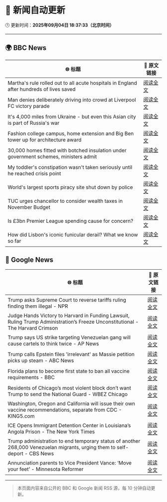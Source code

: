 # 🧠 新闻自动更新

🕒 更新时间：**2025年09月04日 18:37:33（北京时间）**

---

## 🌍 BBC News

| 🌐 标题 | 🔗 原文链接 |
|--------|-------------|
| Martha's rule rolled out to all acute hospitals in England after hundreds of lives saved | [阅读全文](https://www.bbc.com/news/articles/c8e1zw28766o?at_medium=RSS&at_campaign=rss) |
| Man denies deliberately driving into crowd at Liverpool FC victory parade | [阅读全文](https://www.bbc.com/news/articles/cwyl38115j2o?at_medium=RSS&at_campaign=rss) |
| It's 4,000 miles from Ukraine - but even this Asian city is part of Russia's war | [阅读全文](https://www.bbc.com/news/articles/cvg0e54z7x8o?at_medium=RSS&at_campaign=rss) |
| Fashion college campus, home extension and Big Ben tower up for architecture award | [阅读全文](https://www.bbc.com/news/articles/cx27nmj77xzo?at_medium=RSS&at_campaign=rss) |
| 30,000 homes fitted with botched insulation under government schemes, ministers admit | [阅读全文](https://www.bbc.com/news/articles/c8606gp4711o?at_medium=RSS&at_campaign=rss) |
| My toddler's constipation wasn't taken seriously until he reached crisis point | [阅读全文](https://www.bbc.com/news/articles/cgr9zg17n5yo?at_medium=RSS&at_campaign=rss) |
| World's largest sports piracy site shut down by police | [阅读全文](https://www.bbc.com/news/articles/c62q4l0d171o?at_medium=RSS&at_campaign=rss) |
| TUC urges chancellor to consider wealth taxes in November Budget | [阅读全文](https://www.bbc.com/news/articles/cx27nxex9dlo?at_medium=RSS&at_campaign=rss) |
| Is £3bn Premier League spending cause for concern? | [阅读全文](https://www.bbc.com/sport/football/articles/cvgr35xgvjdo?at_medium=RSS&at_campaign=rss) |
| How did Lisbon's iconic funicular derail? What we know so far | [阅读全文](https://www.bbc.com/news/articles/cn95l12epxzo?at_medium=RSS&at_campaign=rss) |

## 📰 Google News

| 🌐 标题 | 🔗 原文链接 |
|--------|-------------|
| Trump asks Supreme Court to reverse tariffs ruling finding them illegal - NPR | [阅读全文](https://news.google.com/rss/articles/CBMihgFBVV95cUxPNF9kOFJUM3J4OXA4SnRyRF9LUTJMMUZPN3E3Q2YzSU1NX3ZyX0EyNXJ2dHFRZmJMa0ZfaWdrSVFHTlRkbWlGTElJRzdHV0RkcDBTNXczVWlpM1ppODFJa2gwdE1PTFl1dXplXzdBd09haGRFMl85eHFudU9NVkpBUzJWOXYzQQ?oc=5) |
| Judge Hands Victory to Harvard in Funding Lawsuit, Ruling Trump Administration’s Freeze Unconstitutional - The Harvard Crimson | [阅读全文](https://news.google.com/rss/articles/CBMidEFVX3lxTE1UYkplcFZ2dl9VbnI3WmlENFppYjZiN2FvQ3E0djljTVYzWkNJVjNudEl3aFBlVXpmR2ExRXNiWTd2cDhmREpvN09JTHItaWFuVTRheWZ6NXlCakF3ckdtTGlUVXdXNkQ2YnJ4RUh4aElOdFJz?oc=5) |
| Trump says US strike targeting Venezuelan gang will cause cartels to think twice - AP News | [阅读全文](https://news.google.com/rss/articles/CBMisAFBVV95cUxOaVpBNXl4T0tOQ1RyUklGWnRqWTE1eE5vMUw5WDEybHlkSHBrWEVzc0xseDVVbXNfYlBzeEwxbG9jQVNCeTUwQmtyRmpEWnNXWlN1OS11dXVqM2JIcFdLT0RqZ054emszcmx6bzBIVmgzektmZ0Q0ZkZwZGtuTGFqUFV3aW5VUDUxcW1wRnVfRVl3d01xTmtvS3N4eFQ4RGFQdFRpOWg2R3JZVWRhUDV0Zw?oc=5) |
| Trump calls Epstein files 'irrelevant' as Massie petition picks up steam - ABC News | [阅读全文](https://news.google.com/rss/articles/CBMiqgFBVV95cUxQVVZiT2NwOUdOWnFNX3czMmJyRmZDcWxZT19JbUJpRm5TUng3UDdBMTFOWHBwLXZfT3NDVGlXalBqSllwaWFHMlJNZ0x6Q050SFBHR3dycWVYUktkcVJpRXBINE9lZ1NsQWJveXpIdGI2WWVoRG1hU3NVakVNa2VBVmVTekVJVkJNbExXdWtuWEtoY1lONm5WZzN0MXRXM2VFVWhMX1g3VTBYZ9IBrwFBVV95cUxOUV9OcUtmMVdXd3ZFaEI2dXBpeVFNdjQzOW5CODFkOEsxc3lfNmQ1MzNnQjhVN0dnZEoyMUEzeXBDV2MzVTU0X0VBUUJPLU1rUWVYYnpIMzQybE9jQ2ZLYmpnZnRsMnBERG5qbXJ2Qk44Z01CelZXazM2Rzlrc2I3cFlVOWZhbnF4OU9INXFKelNEQjJUWnREYkJoYkZPWDZSbkJjNmdqZnF5eE1Bajc0?oc=5) |
| Florida plans to become first state to ban all vaccine requirements - BBC | [阅读全文](https://news.google.com/rss/articles/CBMiWkFVX3lxTE1BTUtQYkV0YnQxc2RlZHNacW1RaFA4OVpPNzJUMGF4dWh4dzI5UEFob2VVMUowMlJjeGdUTE5KaEtYVXUxbGxwYjdDNktIQ1J1XzZxZzNlV0Rxd9IBX0FVX3lxTFA0OGNmWm5Va0pzOW51M1RoalVFOU00VWlaWkRwczg0VFJXUVd0UE53WXJsNlRtSjBlQWstQk5fdU5SUkNPN3VzTVRrU3JiMG5VSkpxbXg0UklCd09TOE80?oc=5) |
| Residents of Chicago’s most violent block don’t want Trump to send the National Guard - WBEZ Chicago | [阅读全文](https://news.google.com/rss/articles/CBMixgFBVV95cUxPZ1p5andCbnR6NTJlZ1cybVVoUXY3ZXlhRUlZcnl6UlRsWlhfb1VndDgxSU1oX1Fab3B1T1dkcjlrT1N5dlNiRVk3QVB2WXlvZjZ3TUZuZW5HeGNwOEZydmFKOUktTmVDb2l1dFdtTks0VTd1MUhkU0dhSldxMGZuTUtlYl9waHFvWjhDd2o4UjJLWFZiVjJ0N21fMEJsZmJXRjRHZVVUVUFZdVhUME1RaVlOQ3dBbGprb3N6NWJYTTZRQkpaV3c?oc=5) |
| Washington, Oregon and California will issue their own vaccine recommendations, separate from CDC - KING5.com | [阅读全文](https://news.google.com/rss/articles/CBMijwJBVV95cUxPQXZCNmdWTk0zU0pfNGplb2tILWE1alVRa3BuOU9TblhvNFdnc1NENFhTV0hSclFiU1FybUJDa3EzZ2VQY0tZcnhiN1Q2N0hLUTN4a3Y1TXJZSnJ5VHliZFlYNF82QnJlcFVBNkdNOGRzZjg2dHcwWE5YOFF5THhTTml2YVdMNVY3bkdZblFOVklWZGs0YmkwcDhEWjUyWHJTRTROaXJIbmlvZ3dka1pxeFoySUJoVzVvb0U5SDlrRDFVNFowRUdWWDZmWEFwbXZYSkZnT2hSUkduY1NCUjBTRTNGR2c5N2k0dGxwMTVRdTF1RjFNMWlaQmwtWnhGWHp0ckR0TUJ0b254a1Utb2JZ?oc=5) |
| ICE Opens Immigrant Detention Center in Louisiana’s Angola Prison - The New York Times | [阅读全文](https://news.google.com/rss/articles/CBMihwFBVV95cUxQanhZNlU1SnJXQUFadlNKSXZ2RTdIbHA2ZkNMWllMNE92WDlHNjEwTHdObTh0MU9ZYXZKVnM4LXE3c0pJUzlPNktDQkc2YWQyZmM5Wmo0YXVPck9FOE85eDRsd3JvQ01wTnJhWnhyZGZrUTRoeHhrdlZVVkpQQzBLclg2M1FaWEk?oc=5) |
| Trump administration to end temporary status of another 268,000 Venezuelan migrants, urging them to self-deport - CBS News | [阅读全文](https://news.google.com/rss/articles/CBMikwFBVV95cUxOZzRWUnFXUXpNX0l6Wk9BYmdoVEVxU1hBTGh4dnNSXzQ4M2p5NU44ck9YR2FSRFVqb1BseHRleVl6VktrQ1ZtU00xMmZDclBMWjJzVzhvWnFIV3BwN0pyR0pJNk1QNU9taVFsRG5vN3JMX1hWNVFwZFAzTU1oTDBreVdycTZTYlowUHFYQ2JyRHBPNnPSAZgBQVVfeXFMTjcwY2xoaVZ1VzVzaldWS29wOVQzNmhzeXdwUzRNLUVrT19aNDFXY0Qyc0Zlck9wV0Rvdm9lT3ZFYVc0aVFYY1lSQXc2c0I2cnZsaWdLYUN4TWtNS09qOFZaRUFaUU1wTWhkZU5EamZucV90SHFwMXRXRFE2ODBZb2RsNHlzMzJfVzRvZ1l0OEgzOVRrdHREeng?oc=5) |
| Annunciation parents to Vice President Vance: ‘Move your feet’ - Minnesota Reformer | [阅读全文](https://news.google.com/rss/articles/CBMiowFBVV95cUxPYzNwbWVRWldCWWRJLWY2R1JqeVVjeVhoVjU3V2c4dzFlUDdiRnZpd3N4M1JodzBraS1ERG5uWWplMk9NX3VGN0M2ckJBNDFvc2ZaSUFLUG5fSUJyOFE4WVNVd05sSGVWQTBLNFFhRm53Nm5Wc3psem9jT0pxR0lhdVRaajI1akVIeWE4SlRFSFRuSUI4R3R3VlVuTml1ZDhfREkw?oc=5) |

---
> 本页面内容来自公开的 BBC 和 Google 新闻 RSS 源，每 10 分钟自动更新。
